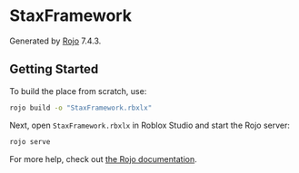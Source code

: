 # StaxFramework
Generated by [Rojo](https://github.com/rojo-rbx/rojo) 7.4.3.

## Getting Started
To build the place from scratch, use:

```bash
rojo build -o "StaxFramework.rbxlx"
```

Next, open `StaxFramework.rbxlx` in Roblox Studio and start the Rojo server:

```bash
rojo serve
```

For more help, check out [the Rojo documentation](https://rojo.space/docs).